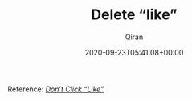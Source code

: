 ﻿---
title: Delete “like”
author: Qiran
type: post
date: 2020-09-23T05:41:08+00:00
aliases: ["/delete-like/"]
categories:
  - Building Site

---
Reference: _[Don’t Click “Like”][1]_

 [1]: https://www.liuqiran.com/2020/08/12/dont-click-like/
